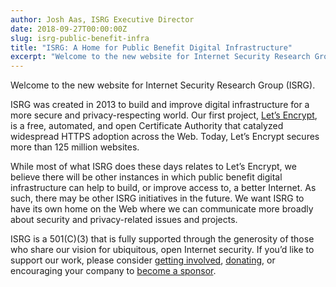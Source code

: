 ```yaml
---
author: Josh Aas, ISRG Executive Director
date: 2018-09-27T00:00:00Z
slug: isrg-public-benefit-infra
title: "ISRG: A Home for Public Benefit Digital Infrastructure"
excerpt: "Welcome to the new website for Internet Security Research Group (ISRG)."
---
```


Welcome to the new website for Internet Security Research Group (ISRG).

ISRG was created in 2013 to build and improve digital infrastructure for a more secure and privacy-respecting world. Our first project, [Let’s Encrypt](https://letsencrypt.org/), is a free, automated, and open Certificate Authority that catalyzed widespread HTTPS adoption across the Web. Today, Let’s Encrypt secures more than 125 million websites.

While most of what ISRG does these days relates to Let’s Encrypt, we believe there will be other instances in which public benefit digital infrastructure can help to build, or improve access to, a better Internet. As such, there may be other ISRG initiatives in the future. We want ISRG to have its own home on the Web where we can communicate more broadly about security and privacy-related issues and projects.

ISRG is a 501(C)(3) that is fully supported through the generosity of those who share our vision for ubiquitous, open Internet security. If you’d like to support our work, please consider [getting involved](/getinvolved/), [donating](/donate/), or encouraging your company to [become a sponsor](/sponsor/).

